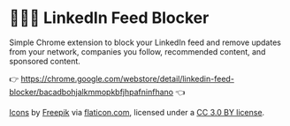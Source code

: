 # 🧘🏻‍♂️  LinkedIn Feed Blocker

Simple Chrome extension to block your LinkedIn feed and remove updates from your network, companies you follow, recommended content, and sponsored content.

👉 https://chrome.google.com/webstore/detail/linkedin-feed-blocker/bacadbohjalkmmopkbfjhpafninfhano 👈

[Icons](https://www.flaticon.com/free-icon/linkedin_87838) by [Freepik](https://www.freepik.com/) via [flaticon.com](https://www.flaticon.com/), licensed under a [CC 3.0 BY license](http://creativecommons.org/licenses/by/3.0/).

